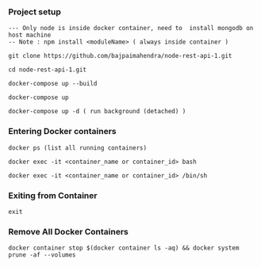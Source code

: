 ### Project setup

	--- Only node is inside docker container, need to  install mongodb on host machine
	-- Note : npm install <moduleName> ( always inside container )

	git clone https://github.com/bajpaimahendra/node-rest-api-1.git

	cd node-rest-api-1.git

	docker-compose up --build

	docker-compose up

	docker-compose up -d ( run background (detached) )


### Entering Docker containers

	docker ps (list all running containers)

	docker exec -it <container_name or container_id> bash

	docker exec -it <container_name or container_id> /bin/sh

### Exiting from Container
	exit

### Remove All Docker Containers

	docker container stop $(docker container ls -aq) && docker system prune -af --volumes
	



